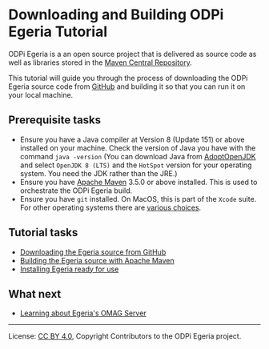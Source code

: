 <!-- SPDX-License-Identifier: CC-BY-4.0 -->
<!-- Copyright Contributors to the ODPi Egeria project. -->

# Downloading and Building ODPi Egeria Tutorial

ODPi Egeria is a an open source project that is delivered as source code as well as libraries
stored in the [Maven Central Repository](https://search.maven.org/).

This tutorial will guide you through the process of downloading the ODPi Egeria source
code from [GitHub](https://github.com/) and building it so that you can run it
on your local machine.

## Prerequisite tasks

* Ensure you have a Java compiler at Version 8 (Update 151) or above installed on your machine.
Check the version of Java you have with the command `java -version`
(You can download Java from [AdoptOpenJDK](https://adoptopenjdk.net/) and select `OpenJDK 8 (LTS)`
and the `HotSpot` version for your operating system.  You need the JDK rather than the JRE.)
* Ensure you have [Apache Maven](https://maven.apache.org/) 3.5.0 or above installed.
This is used to orchestrate the ODPi Egeria build.
* Ensure you have `git` installed.  On MacOS, this is part of the `Xcode` suite.
For other operating systems there are [various choices](https://git-scm.com/book/en/v2/Getting-Started-Installing-Git).


## Tutorial tasks

* [Downloading the Egeria source from GitHub](task-downloading-egeria-source.md)
* [Building the Egeria source with Apache Maven](task-building-egeria-source.md)
* [Installing Egeria ready for use](task-installing-egeria.md)

## What next

* [Learning about Egeria's OMAG Server](../omag-server-tutorial)


----
License: [CC BY 4.0](https://creativecommons.org/licenses/by/4.0/),
Copyright Contributors to the ODPi Egeria project.